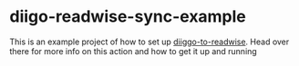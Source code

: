 # diigo-readwise-sync-example

This is an example project of how to set up [diiggo-to-readwise](https://github.com/dexter-stpierre/diiggo-to-readwise). Head over there for more info on this action and how to get it up and running
